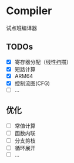# Compiler

试点班编译器

## TODOs

- [x] 寄存器分配（线性扫描）
- [x] 短路计算
- [x] ARM64
- [x] 控制流图(CFG)
- [ ] ...

## 优化

- [ ] 常值计算
- [ ] 函数内联
- [ ] 分支剪枝
- [ ] 循环展开
- [ ] ...

